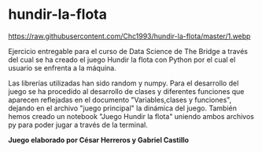 # hundir-la-flota
https://raw.githubusercontent.com/Chc1993/hundir-la-flota/master/1.webp


Ejercicio entregable para el curso de Data Science de The Bridge a través del cual se ha creado el juego Hundir la flota con Python por el cual el usuario se enfrenta a la máquina.

Las librerías utilizadas han sido random y numpy. Para el desarrollo del juego se ha procedido al desarrollo de clases y diferentes funciones que aparecen reflejadas en el documento "Variables,clases y funciones", dejando en el archivo "juego principal" la dinámica del juego. También hemos creado un notebook "Juego Hundir la flota" uniendo ambos archivos py para poder jugar a través de la terminal.


**Juego elaborado por César Herreros y Gabriel Castillo**


